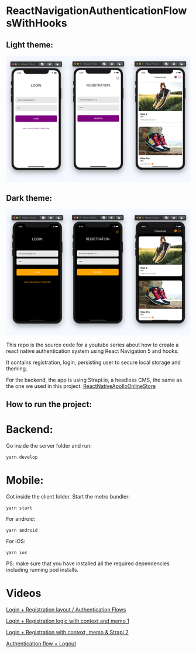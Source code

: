 # ReactNavigationAuthenticationFlowsWithHooks

## Light theme:
![](./.github/images/light.jpg)

## Dark theme:
![](./.github/images/dark.jpg)

This repo is the source code for a youtube series about how to create a react native authentication system using React Navigation 5 and hooks.

It contains registration, login, persisting user to secure local storage and theming.

For the backend, the app is using Strapi.io, a headless CMS, the same as the one we used in this project:
[ReactNativeApolloOnlineStore](https://github.com/bithoven-dev/ReactNativeApolloOnlineStore)

## How to run the project:

# Backend:

Go inside the server folder and run:

```
yarn develop
```

# Mobile:

Got inside the client folder.
Start the metro bundler:

```
yarn start
```

For android:

```
yarn android
```

For iOS:
```
yarn ios
```

PS: make sure that you have installed all the required dependencies including running pod installs.

# Videos

[Login + Registration layout / Authentication Flows](https://youtu.be/rHJTv3KlZW8)

[Login + Registration logic with context and memo 1](https://youtu.be/t4yKYoWRrzE)

[Login + Registration with context, memo & Strapi 2](https://youtu.be/uiW7BoNyJZQ)

[Authentication flow + Logout](https://youtu.be/PiTKUZEHhJU)
